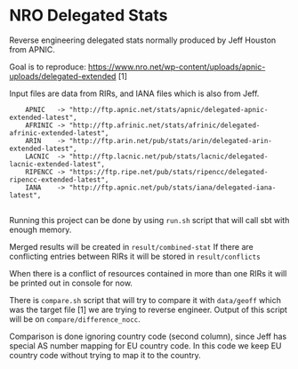 NRO Delegated Stats
===================

Reverse engineering delegated stats normally produced by Jeff Houston from APNIC.

Goal is to reproduce: https://www.nro.net/wp-content/uploads/apnic-uploads/delegated-extended [1]

Input files are data from RIRs, and IANA files which is also from Jeff.

```
    APNIC   -> "http://ftp.apnic.net/stats/apnic/delegated-apnic-extended-latest",
    AFRINIC -> "http://ftp.afrinic.net/stats/afrinic/delegated-afrinic-extended-latest",
    ARIN    -> "http://ftp.arin.net/pub/stats/arin/delegated-arin-extended-latest",
    LACNIC  -> "http://ftp.lacnic.net/pub/stats/lacnic/delegated-lacnic-extended-latest",
    RIPENCC -> "https://ftp.ripe.net/pub/stats/ripencc/delegated-ripencc-extended-latest",
    IANA    -> "http://ftp.apnic.net/pub/stats/iana/delegated-iana-latest",
```

##

Running this project can be done by using `run.sh`  script that will call sbt with enough memory.

Merged results will be created in `result/combined-stat`
If there are conflicting entries between RIRs it will be stored in `result/conflicts`

When there is a conflict of resources contained in more than one RIRs it will be printed out in console for now.


There is `compare.sh` script that will try to compare it with `data/geoff` which was the target file [1] we are trying
 to reverse engineer. Output of this script will be on `compare/difference_nocc`.
 
Comparison is done ignoring country code (second column), since Jeff has special AS number mapping for EU country code.
In this code we keep EU country code without trying to map it to the country.

##



